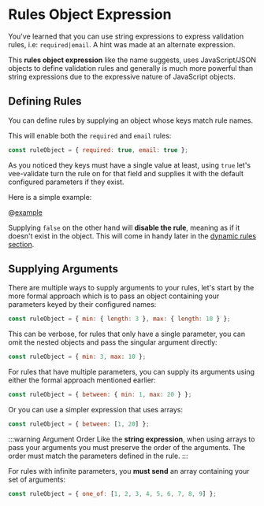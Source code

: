 # Rules Object Expression

You've learned that you can use string expressions to express validation rules, i.e: `required|email`. A hint was made at an alternate expression.

This **rules object expression** like the name suggests, uses JavaScript/JSON objects to define validation rules and generally is much more powerful than string expressions due to the expressive nature of JavaScript objects.

## Defining Rules

You can define rules by supplying an object whose keys match rule names.

This will enable both the `required` and `email` rules:

```js
const ruleObject = { required: true, email: true };
```

As you noticed they keys must have a single value at least, using `true` let's vee-validate turn the rule on for that field and supplies it with the default configured parameters if they exist.

Here is a simple example:

@[example](object-rules-definition)

Supplying `false` on the other hand will **disable the rule**, meaning as if it doesn't exist in the object. This will come in handy later in the [dynamic rules section](./dynamic-rules.md).

## Supplying Arguments

There are multiple ways to supply arguments to your rules, let's start by the more formal approach which is to pass an object containing your parameters keyed by their configured names:

```js
const ruleObject = { min: { length: 3 }, max: { length: 10 } };
```

This can be verbose, for rules that only have a single parameter, you can omit the nested objects and pass the singular argument directly:

```js
const ruleObject = { min: 3, max: 10 };
```

For rules that have multiple parameters, you can supply its arguments using either the formal approach mentioned earlier:

```js
const ruleObject = { between: { min: 1, max: 20 } };
```

Or you can use a simpler expression that uses arrays:

```js
const ruleObject = { between: [1, 20] };
```

:::warning Argument Order
  Like the **string expression**, when using arrays to pass your arguments you must preserve the order of the arguments. The order must match the parameters defined in the rule.
:::

For rules with infinite parameters, you **must send** an array containing your set of arguments:

```js
const ruleObject = { one_of: [1, 2, 3, 4, 5, 6, 7, 8, 9] };
```
